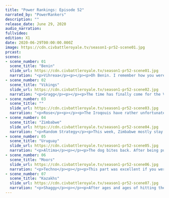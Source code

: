 ```yaml
---
title: "Power Rankings: Episode 52"
narrated_by: "PowerRankers"
description: ""
release_date: June 29, 2020
audio_narration:
fullvideo:
edition: X1
date: 2020-06-29T00:00:00.000Z
image: https://cdn.civbattleroyale.tv/season1-pr52-scene01.jpg
prcast:
scenes:
- scene_number: 01
  scene_title: "Benin"
  slide_url: https://cdn.civbattleroyale.tv/season1-pr52-scene01.jpg
  narration: "<p>Vihreaa</p><p></p><p>Oh Benin. I remember how you were my first official write up as a civ. I placed you in 8th place. Rather close to your final ranking, I must say. What truly is there to say about Benin? They flew under the radar for most of the game, and really only became relevant because all of the other mid tier civs were getting knocked out. Some of their highlights for the game was their control of unnaturally large amounts of Gothic land, someone give that diplomat a raise! For a civ that turtles for 95% of the game, placing 7th isn’t that bad. I for one respect the AI that uses my Deity strategy to try to win the game.</p>"
- scene_number: 02
  scene_title: "Vikings"
  slide_url: https://cdn.civbattleroyale.tv/season1-pr52-scene02.jpg
  narration: "<p>Gragg</p><p></p><p>The time has finally come for the Vikings. They’ve had one of the most impressive runs and their final rank reflects that. During large portions of the game they had human-like timing and diplomacy. They weren’t able to get momentum going in Endgame but played well enough to be the second to last survivor in Europe. If I had to venture a guess, I’d say they are likely this season’s last rump as well.</p>"
- scene_number: 03
  scene_title: ""
  slide_url: https://cdn.civbattleroyale.tv/season1-pr52-scene03.jpg
  narration: "<p>Rose</p><p></p><p>The Iroqouis have rather unfortunately, reached the bottom of the pack. Essentially Hiawatha just got triple teamed by the top 3, and now look like the next civ on the chopping block. The Kazakhs have struck the western plains, the Moors have approached greenland, and guay is currently c̶o̷n̶s̶u̶m̸i̶n̷g̵ ̶t̵h̷e̸ ̴s̵o̵u̵l̸s̶ ̷o̵f̵ ̵t̵h̶e̶ ̷d̷a̴m̵n̵e̷d̵ ̵t̴o̵ ̷o̴b̸t̵a̴i̸n̸ ̴t̶h̶e̸i̸r̵ ̶c̵o̵m̵p̸l̸e̶t̷i̵o̴n̶ ̴o̵f̷ ̷t̸h̶e̶m̴ ̶a̴m̶e̸r̶i̵c̵a̵s̷ . Additionally, with low stats across the board, the Iroqouis really shine below the top 3 survivors even before this hellshow of a part. At the very least the Iroqouis can say they died fighting, and had almost half a part purely dedicated to their downfall, not many get that pleasure. Not to mention, the Iroqouis did cripple guay and even for that little bit, it was nice to see the once proud abomination feel threatened</p>"
- scene_number: 04
  scene_title: "Zimbabwe"
  slide_url: https://cdn.civbattleroyale.tv/season1-pr52-scene04.jpg
  narration: "<p>Random Strategy</p><p>This week, Zimbabwe mostly stay out of the conflict, as the only civ that doesn't border the Iroquois (who were the subject of the majority of wars). They did do something however, but that thing was to very nicely donate Songhai to its rightful Moorish owners. This makes them drop 1 spot. Last week it looked like they might be able to overtake the Moors in stats, but they are now clearly below them. Uruguay also increases their lead over Zimbabwe by capturing central america; they now have 1.5 times as many cities as Zimbabwe Despite this lead in city count, Uruguay is Zimbabwe's best bet at expansion. Not only is Madagascar free cities for the taking, but south america is quite depleted from the long war against the Iroquois.</p><p></p>"
- scene_number: 05
  scene_title: "Uruguay"
  slide_url: https://cdn.civbattleroyale.tv/season1-pr52-scene05.jpg
  narration: "<p>Altima</p><p></p><p>The dog bites back. After being pushed all the way south into the furthest tip of South America and bravely pushing further north and into the Iroquois core, and while most of this likely comes down to the ambiguously-buggy refusal of the Iroquois to annex any of their conquered territories (including the briefly-reconquered Metis territory), progress is progress even when it comes down to the idiocy of another. This puts Lavalleja in an interesting predicament- while he can keep dunking on Hiawatha, there’s not much Iroqouis left to eat, and every other major power has a larger military than him. Worse, because of the same error that led to the Iroquois not annexing the west, all of his northern holdings are puppeted, which will make it harder for him to bulk up. Still, he has solid stats, even if some percentage of them are going to waste on puppets, and at least currently seems to be buddy-buddy with Kaz. His future is uncertain, but his current path is definitely better than the one he was walking a mere two parts ago.</p>"
- scene_number: 06
  scene_title: "Moors"
  slide_url: https://cdn.civbattleroyale.tv/season1-pr52-scene06.jpg
  narration: "<p>Techno</p><p></p><p>This part was excellent if you were a neighbor to the Iroquois, and the Moors certainly took part in the banquet, snagging a few cities along the coast. But the Iroquois weren't the only ones on the menu - the Moors also killed off Benin, the Vikings, and took bites out of Uruguay's South American coast and Zimbabwe's North African holdings. Only one civ remained untouched; the domains of the Great Khan have yet to face off against the Moors. This puts the Moors in an interesting position. They have a demonstrated, albeit marginal, combat edge over their close rivals of Uruguay and Zimbabwe. But their strength against the Kazakhs remains untested, and the Moors are in by far the best position to capitalize on Kazakh weakness but are also the most vulnerable of the relevant civs to a Kazakh incursion. The Moors could still win this. But they must play their cards well to pull it off.</p>"
- scene_number: 07
  scene_title: "Kazakhs"
  slide_url: https://cdn.civbattleroyale.tv/season1-pr52-scene07.jpg
  narration: "<p>Shaggy</p><p></p><p>After ages and ages of hitting their collective heads against the wall of Alaska, the Kazakhs have broken through and have finessed one of the biggest “peaceful” land agreements in the history of the cylinder. I guess you really can throw enough hovertanks at a problem until it gets resolved. The Kazakhs are far and away the lead this week and remain the civ to beat. In my own estimation, I’d say that their biggest threat at the moment is a coalition of Moors and Uruguay attacking them from all sides. That’s a pretty good place to be, having your biggest threat be two civs who have been squabbling over islands for the last century or two somehow setting aside their differences and trying to fight you. Things are looking up for Ablai.</p><p></p>"
---
```

